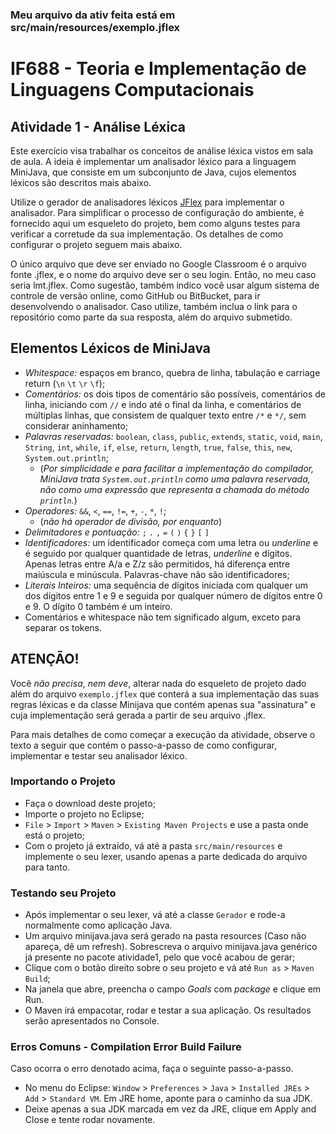 ### Meu arquivo da ativ feita está em src/main/resources/exemplo.jflex


# IF688 - Teoria e Implementação de Linguagens Computacionais

## Atividade 1 - Análise Léxica

Este exercício visa trabalhar os conceitos de análise léxica vistos em sala de aula. A ideia é implementar um analisador léxico para a linguagem MiniJava, que consiste em um subconjunto de Java, cujos elementos léxicos são descritos mais abaixo. 

Utilize o gerador de analisadores léxicos [JFlex](http://jflex.de) para implementar o analisador. Para simplificar o processo de configuração do ambiente, é fornecido aqui um esqueleto do projeto, bem como alguns testes para verificar a corretude da sua implementação. Os detalhes de como configurar o projeto seguem mais abaixo.

O único arquivo que deve ser enviado no Google Classroom é o arquivo fonte .jflex, e o nome do arquivo deve ser o seu login. Então, no meu caso seria lmt.jflex. Como sugestão, também indico você usar algum sistema de controle de versão online, como GitHub ou BitBucket, para ir desenvolvendo o analisador. Caso utilize, também inclua o link para o repositório como parte da sua resposta, além do arquivo submetido. 

## Elementos Léxicos de MiniJava

- *Whitespace:* espaços em branco, quebra de linha, tabulação e carriage return (`\n` `\t` `\r` `\f`);
- *Comentários:* os dois tipos de comentário são possíveis, comentários de linha, iniciando com `//` e indo até o final da linha, e comentários de múltiplas linhas, que consistem de qualquer texto entre `/*` e `*/`, sem considerar aninhamento;
- *Palavras reservadas:* `boolean`, `class`, `public`, `extends`, `static`, `void`, `main`, `String`, `int`, `while`, `if`, `else`, `return`, `length`, `true`, `false`, `this`, `new`, `System.out.println`; 
  - (_Por simplicidade e para facilitar a implementação do compilador, MiniJava trata `System.out.println` como uma palavra reservada, não como uma expressão que representa a chamada do método `println`._)
- *Operadores:* `&&`, `<`, `==`, `!=`, `+`, `-`, `*`, `!`; 
  - (_não há operador de divisão, por enquanto_)
- *Delimitadores e pontuação:*  `;` `.` `,` `=` `(` `)` `{` `}` `[` `]`
- *Identificadores:* um identificador começa com uma letra ou _underline_ e é seguido por qualquer quantidade de letras, _underline_ e dígitos. Apenas letras entre A/a e Z/z são permitidos, há diferença entre maiúscula e minúscula. Palavras-chave não são identificadores;
- *Literais Inteiros:* uma sequência de dígitos iniciada com qualquer um dos dígitos entre 1 e 9 e seguida por qualquer número de dígitos entre 0 e 9. O dígito 0 também é um inteiro. 
- Comentários e whitespace não tem significado algum, exceto para separar os tokens.

## ATENÇÃO!

Você _não precisa_, *nem deve*, alterar nada do esqueleto de projeto dado além do arquivo `exemplo.jflex` que conterá a sua implementação das suas regras léxicas e da classe Minijava que contém apenas sua "assinatura" e cuja implementação será gerada a partir de seu arquivo .jflex.

Para mais detalhes de como começar a execução da atividade, observe o texto a seguir que contém o passo-a-passo de como configurar, implementar e testar seu analisador léxico. 

### Importando o Projeto
- Faça o download deste projeto;
- Importe o projeto no Eclipse;
- `File` > `Import` > `Maven` > `Existing Maven Projects` e use a pasta onde está o projeto;
- Com o projeto já extraído, vá até a pasta `src/main/resources` e implemente o seu lexer, usando apenas a parte dedicada do arquivo para tanto.

### Testando seu Projeto
- Após implementar o seu lexer, vá até a classe `Gerador` e rode-a normalmente como aplicação Java. 
- Um arquivo minijava.java será gerado na pasta resources (Caso não apareça, dê um refresh). Sobrescreva o arquivo minijava.java genérico já presente no pacote atividade1, pelo que você acabou de gerar;
- Clique com o botão direito sobre o seu projeto e vá até `Run as` > `Maven Build`;
- Na janela que abre, preencha o campo _Goals_ com _package_ e clique em Run.
- O Maven irá empacotar, rodar e testar a sua aplicação. Os resultados serão apresentados no Console. 

### Erros Comuns - Compilation Error Build Failure
Caso ocorra o erro denotado acima, faça o seguinte passo-a-passo.
- No menu do Eclipse: `Window` > `Preferences` > `Java` > `Installed JREs` > `Add` > `Standard VM`. Em JRE home, aponte para o caminho da sua JDK.
- Deixe apenas a sua JDK marcada em vez da JRE, clique em Apply and Close e tente rodar novamente.
